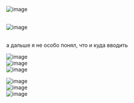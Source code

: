 ![image](https://user-images.githubusercontent.com/70691206/100541648-5afc6a00-3256-11eb-901a-a3b2e7a2403f.png)  
   
   
![image](https://user-images.githubusercontent.com/70691206/100541657-6ea7d080-3256-11eb-97e6-577a8a7ac49c.png)  
   
   
а дальше я не особо понял, что и куда вводить
   
   
   
   
   
![image](https://user-images.githubusercontent.com/70691206/100541959-63ee3b00-3258-11eb-99c7-4b4013cc630a.png)  
![image](https://user-images.githubusercontent.com/70691206/100542140-6ef59b00-3259-11eb-8b7c-2f15d28caa38.png)  
![image](https://user-images.githubusercontent.com/70691206/100542252-e75c5c00-3259-11eb-96a0-edf79026d770.png)  

   
   
   
   
![image](https://user-images.githubusercontent.com/70691206/100542360-76697400-325a-11eb-8828-5ca8344bb239.png)  
![image](https://user-images.githubusercontent.com/70691206/100542399-afa1e400-325a-11eb-9150-e626a0457346.png)  
![image](https://user-images.githubusercontent.com/70691206/100542611-0a880b00-325c-11eb-81c0-d7a0ca090a0d.png)  
